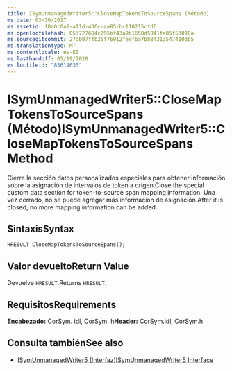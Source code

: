 ```yaml
---
title: ISymUnmanagedWriter5::CloseMapTokensToSourceSpans (Método)
ms.date: 03/30/2017
ms.assetid: f8a0c0a2-a11d-436c-aa85-bc110215cfd6
ms.openlocfilehash: 053727604c795bf43a9b1658d5841fe85f53090a
ms.sourcegitcommit: 27db07ffb26f76912feefba7b884313547410db5
ms.translationtype: MT
ms.contentlocale: es-ES
ms.lasthandoff: 05/19/2020
ms.locfileid: "83614635"
---
```

# <a name="isymunmanagedwriter5closemaptokenstosourcespans-method"></a><span data-ttu-id="b0ce9-102">ISymUnmanagedWriter5::CloseMapTokensToSourceSpans (Método)</span><span class="sxs-lookup"><span data-stu-id="b0ce9-102">ISymUnmanagedWriter5::CloseMapTokensToSourceSpans Method</span></span>
<span data-ttu-id="b0ce9-103">Cierre la sección datos personalizados especiales para obtener información sobre la asignación de intervalos de token a origen.</span><span class="sxs-lookup"><span data-stu-id="b0ce9-103">Close the special custom data section for token-to-source span mapping information.</span></span> <span data-ttu-id="b0ce9-104">Una vez cerrado, no se puede agregar más información de asignación.</span><span class="sxs-lookup"><span data-stu-id="b0ce9-104">After it is closed, no more mapping information can be added.</span></span>  
  
## <a name="syntax"></a><span data-ttu-id="b0ce9-105">Sintaxis</span><span class="sxs-lookup"><span data-stu-id="b0ce9-105">Syntax</span></span>  
  
```idl  
HRESULT CloseMapTokensToSourceSpans();  
```  
  
## <a name="return-value"></a><span data-ttu-id="b0ce9-106">Valor devuelto</span><span class="sxs-lookup"><span data-stu-id="b0ce9-106">Return Value</span></span>  
 <span data-ttu-id="b0ce9-107">Devuelve `HRESULT`.</span><span class="sxs-lookup"><span data-stu-id="b0ce9-107">Returns `HRESULT`.</span></span>  
  
## <a name="requirements"></a><span data-ttu-id="b0ce9-108">Requisitos</span><span class="sxs-lookup"><span data-stu-id="b0ce9-108">Requirements</span></span>  
 <span data-ttu-id="b0ce9-109">**Encabezado:** CorSym. idl, CorSym. h</span><span class="sxs-lookup"><span data-stu-id="b0ce9-109">**Header:** CorSym.idl, CorSym.h</span></span>  
  
## <a name="see-also"></a><span data-ttu-id="b0ce9-110">Consulta también</span><span class="sxs-lookup"><span data-stu-id="b0ce9-110">See also</span></span>

- [<span data-ttu-id="b0ce9-111">ISymUnmanagedWriter5 (Interfaz)</span><span class="sxs-lookup"><span data-stu-id="b0ce9-111">ISymUnmanagedWriter5 Interface</span></span>](isymunmanagedwriter5-interface.md)
